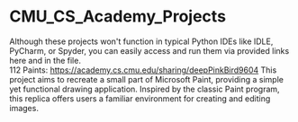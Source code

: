 # CMU_CS_Academy_Projects
Although these projects won't function in typical Python IDEs like IDLE, PyCharm, or Spyder,
you can easily access and run them via provided links here and in the file.  
112 Paints: https://academy.cs.cmu.edu/sharing/deepPinkBird9604
This project aims to recreate a small part of Microsoft Paint, providing a simple yet functional drawing application. Inspired by the classic Paint program, this replica offers users a familiar environment for creating and editing images.
